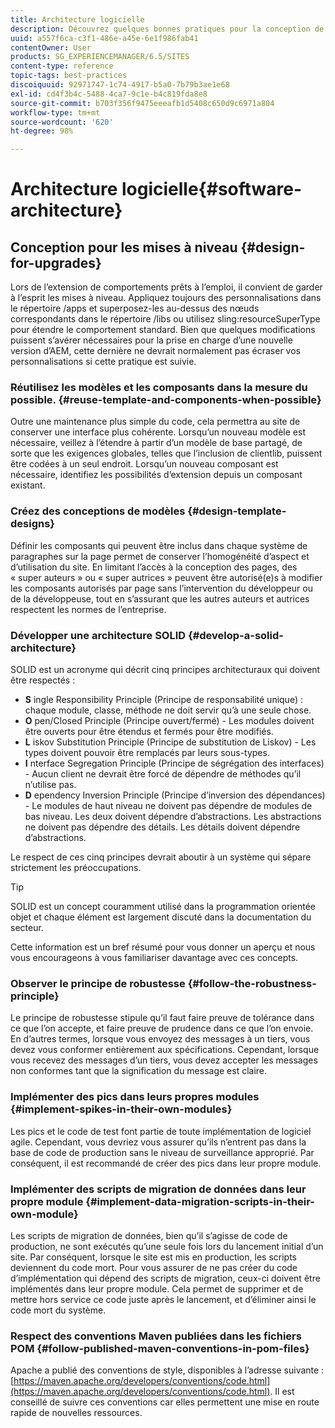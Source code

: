 ```yaml
---
title: Architecture logicielle
description: Découvrez quelques bonnes pratiques pour la conception de vos logiciels pour Adobe Experience Manager.
uuid: a557f6ca-c3f1-486e-a45e-6e1f986fab41
contentOwner: User
products: SG_EXPERIENCEMANAGER/6.5/SITES
content-type: reference
topic-tags: best-practices
discoiquuid: 92971747-1c74-4917-b5a0-7b79b3ae1e68
exl-id: cd4f3b4c-5488-4ca7-9c1e-b4c819fda8e8
source-git-commit: b703f356f9475eeeafb1d5408c650d9c6971a804
workflow-type: tm+mt
source-wordcount: '620'
ht-degree: 98%

---
```


# Architecture logicielle{#software-architecture}

## Conception pour les mises à niveau {#design-for-upgrades}

Lors de l’extension de comportements prêts à l’emploi, il convient de garder à l’esprit les mises à niveau. Appliquez toujours des personnalisations dans le répertoire /apps et superposez-les au-dessus des nœuds correspondants dans le répertoire /libs ou utilisez sling:resourceSuperType pour étendre le comportement standard. Bien que quelques modifications puissent s’avérer nécessaires pour la prise en charge d’une nouvelle version d’AEM, cette dernière ne devrait normalement pas écraser vos personnalisations si cette pratique est suivie.

### Réutilisez les modèles et les composants dans la mesure du possible. {#reuse-template-and-components-when-possible}

Outre une maintenance plus simple du code, cela permettra au site de conserver une interface plus cohérente. Lorsqu’un nouveau modèle est nécessaire, veillez à l’étendre à partir d’un modèle de base partagé, de sorte que les exigences globales, telles que l’inclusion de clientlib, puissent être codées à un seul endroit. Lorsqu’un nouveau composant est nécessaire, identifiez les possibilités d’extension depuis un composant existant.

### Créez des conceptions de modèles {#design-template-designs}

Définir les composants qui peuvent être inclus dans chaque système de paragraphes sur la page permet de conserver l’homogénéité d’aspect et d’utilisation du site. En limitant l’accès à la conception des pages, des « super auteurs » ou « super autrices » peuvent être autorisé(e)s à modifier les composants autorisés par page sans l’intervention du développeur ou de la développeuse, tout en s’assurant que les autres auteurs et autrices respectent les normes de l’entreprise.

### Développer une architecture SOLID {#develop-a-solid-architecture}

SOLID est un acronyme qui décrit cinq principes architecturaux qui doivent être respectés :

* **S** ingle Responsibility Principle (Principe de responsabilité unique) : chaque module, classe, méthode ne doit servir qu’à une seule chose.
* **O** pen/Closed Principle (Principe ouvert/fermé) - Les modules doivent être ouverts pour être étendus et fermés pour être modifiés.
* **L** iskov Substitution Principle (Principe de substitution de Liskov) - Les types doivent pouvoir être remplacés par leurs sous-types.
* **I** nterface Segregation Principle (Principe de ségrégation des interfaces) - Aucun client ne devrait être forcé de dépendre de méthodes qu’il n’utilise pas.
* **D** ependency Inversion Principle (Principe d’inversion des dépendances) - Le modules de haut niveau ne doivent pas dépendre de modules de bas niveau. Les deux doivent dépendre d’abstractions. Les abstractions ne doivent pas dépendre des détails. Les détails doivent dépendre d’abstractions.

Le respect de ces cinq principes devrait aboutir à un système qui sépare strictement les préoccupations.

>[!TIP]
>
>SOLID est un concept couramment utilisé dans la programmation orientée objet et chaque élément est largement discuté dans la documentation du secteur.
>
>Cette information est un bref résumé pour vous donner un aperçu et nous vous encourageons à vous familiariser davantage avec ces concepts.

### Observer le principe de robustesse {#follow-the-robustness-principle}

Le principe de robustesse stipule qu’il faut faire preuve de tolérance dans ce que l’on accepte, et faire preuve de prudence dans ce que l’on envoie. En d’autres termes, lorsque vous envoyez des messages à un tiers, vous devez vous conformer entièrement aux spécifications. Cependant, lorsque vous recevez des messages d’un tiers, vous devez accepter les messages non conformes tant que la signification du message est claire.

### Implémenter des pics dans leurs propres modules {#implement-spikes-in-their-own-modules}

Les pics et le code de test font partie de toute implémentation de logiciel agile. Cependant, vous devriez vous assurer qu’ils n’entrent pas dans la base de code de production sans le niveau de surveillance approprié. Par conséquent, il est recommandé de créer des pics dans leur propre module.

### Implémenter des scripts de migration de données dans leur propre module {#implement-data-migration-scripts-in-their-own-module}

Les scripts de migration de données, bien qu’il s’agisse de code de production, ne sont exécutés qu’une seule fois lors du lancement initial d’un site. Par conséquent, lorsque le site est mis en production, les scripts deviennent du code mort. Pour vous assurer de ne pas créer du code d’implémentation qui dépend des scripts de migration, ceux-ci doivent être implémentés dans leur propre module. Cela permet de supprimer et de mettre hors service ce code juste après le lancement, et d’éliminer ainsi le code mort du système.

### Respect des conventions Maven publiées dans les fichiers POM {#follow-published-maven-conventions-in-pom-files}

Apache a publié des conventions de style, disponibles à l’adresse suivante : [https://maven.apache.org/developers/conventions/code.html](https://maven.apache.org/developers/conventions/code.html). Il est conseillé de suivre ces conventions car elles permettent une mise en route rapide de nouvelles ressources.
